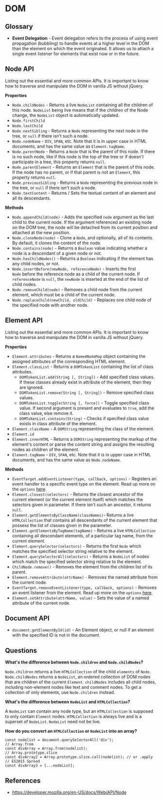 DOM
==

## Glossary

- **Event Delegation** - Event delegation refers to the process of using event propagation (bubbling) to handle events at a higher level in the DOM than the element on which the event originated. It allows us to attach a single event listener for elements that exist now or in the future.

## Node API

Listing out the essential and more common APIs. It is important to know how to traverse and manipulate the DOM in vanilla JS without jQuery.

**Properties**

- `Node.childNodes` - Returns a live `NodeList` containing all the children of this node. `NodeList` being live means that if the children of the Node change, the `NodeList` object is automatically updated.
- `Node.firstChild`
- `Node.lastChild`
- `Node.nextSibling` - Returns a `Node` representing the next node in the tree, or `null` if there isn't such a node.
- `Node.nodeName` - `DIV`, `SPAN`, etc. Note that it is in upper case in HTML documents, and has the same value as `Element.tagName`.
- `Node.parentNode` - Returns a `Node` that is the parent of this node. If there is no such node, like if this node is the top of the tree or if doesn't participate in a tree, this property returns `null`.
- `Node.parentElement` - Returns an `Element` that is the parent of this node. If the node has no parent, or if that parent is not an `Element`, this property returns `null`.
- `Node.previousSibling` - Returns a `Node` representing the previous node in the tree, or `null` if there isn't such a node.
- `Node.textContent` - Returns / Sets the textual content of an element and all its descendants.

**Methods**

- `Node.appendChild(node)` - Adds the specified `node` argument as the last child to the current node. If the argument referenced an existing node on the DOM tree, the node will be detached from its current position and attached at the new position.
- `Node.cloneNode(node)` - Clone a `Node`, and optionally, all of its contents. By default, it clones the content of the node.
- `Node.contains(node)` - Returns a `Boolean` value indicating whether a node is a descendant of a given node or not.
- `Node.hasChildNodes()` - Returns a `Boolean` indicating if the element has any child nodes, or not.
- `Node.insertBefore(newNode, referenceNode)` - Inserts the first `Node` before the reference node as a child of the current node. If `referenceNode` is `null`, the `newNode` is inserted at the end of the list of child nodes.
- `Node.removeChild(node)` - Removes a child node from the current element, which must be a child of the current node.
- `Node.replaceChild(newChild, oldChild)` - Replaces one child node of the specified node with another node.

## Element API

Listing out the essential and more common APIs. It is important to know how to traverse and manipulate the DOM in vanilla JS without jQuery.

**Properties**

- `Element.attributes` - Returns a `NamedNodeMap` object containing the assigned attributes of the corresponding HTML element.
- `Element.classList` - Returns a `DOMTokenList` containing the list of class attributes.
  - `DOMTokenList.add(String [, String])` - Add specified class values. If these classes already exist in attribute of the element, then they are ignored.
  - `DOMTokenList.remove(String [, String])` - Remove specified class values.
  - `DOMTokenList.toggle(String [, force])` - Toggle specified class value. If second argument is present and evaluates to `true`, add the class value, else remove it.
  - `DOMTokenList.contains(String)` - Checks if specified class value exists in class attribute of the element.
- `Element.className` - A `DOMString` representing the class of the element.
- `Element.id`
- `Element.innerHTML` - Returns a `DOMString` representing the markup of the element's content or parse the content string and assigns the resulting nodes as children of the element.
- `Element.tagName` - `DIV`, `SPAN`, etc. Note that it is in upper case in HTML documents, and has the same value as `Node.nodeName`.

**Methods**

- `EventTarget.addEventListener(type, callback, options)` - Registers an event handler to a specific event type on the element. Read up more on the `options` [here](https://developer.mozilla.org/en-US/docs/Web/API/EventTarget/addEventListener).
- `Element.closest(selectors)` - Returns the closest ancestor of the current element (or the current element itself) which matches the selectors given in parameter. If there isn't such an ancestor, it returns `null`.
- `Element.getElementsByClassName(classNames)`- Returns a live `HTMLCollection` that contains all descendants of the current element that possess the list of classes given in the parameter.
- `Element.getElementsByTagName(tagName)` - Returns a live `HTMLCollection` containing all descendant elements, of a particular tag name, from the current element.
- `Element.querySelector(selectors)` - Returns the first `Node` which matches the specified selector string relative to the element.
- `Element.querySelectorAll(selectors)` - Returns a `NodeList` of nodes which match the specified selector string relative to the element.
- `ChildNode.remove()` - Removes the element from the children list of its parent.
- `Element.removeAttribute(attrName)` - Removes the named attribute from the current node.
- `EventTarget.removeEventListener(type, callback, options)` - Removes an event listener from the element. Read up more on the `options` [here](https://developer.mozilla.org/en-US/docs/Web/API/EventTarget/removeEventListener).
- `Element.setAttribute(attrName, value)` - Sets the value of a named attribute of the current node.

## Document API

- `document.getElementById(id)` - An Element object, or null if an element with the specified ID is not in the document.

## Questions

**What's the difference between `Node.children` and `Node.childNodes`?**

`Node.children` returns a live `HTMLCollection` of the child `elements` of `Node`. `Node.childNodes` returns a `NodeList`, an ordered collection of DOM nodes that are children of the current `Element`. `childNodes` includes all child nodes, including non-element nodes like text and comment nodes. To get a collection of only elements, use `Node.children` instead.

**What's the difference between `NodeList` and `HTMLCollection`?**

A `NodeList` can contain any node type, but an `HTMLCollection` is supposed to only contain `Element` nodes. `HTMLCollection` is always live and is a superset of `NodeList`. `NodeList` need not be live.

**How do you convert an `HTMLCollection` or `NodeList` into an array?**

```
const nodelist = document.querySelectorAll('div');
// Array.from
const divArray = Array.from(nodelist);
// Array.prototype.slice
const divArray2 = Array.prototype.slice.call(nodelist); // or .apply
// ES2015 Spread
const divArray3 = [...nodeList];
```

## References

- https://developer.mozilla.org/en-US/docs/Web/API/Node
